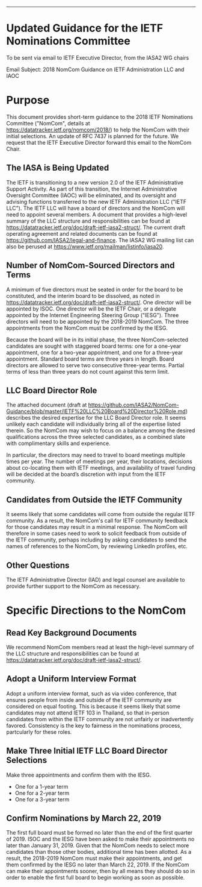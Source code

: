 ---
# Updated Guidance for the IETF Nominations Committee 
To be sent via email to IETF Executive Director, from the IASA2 WG chairs

Email Subject: 2018 NomCom Guidance on IETF Administration LLC and IAOC

# Purpose
This document provides short-term guidance to the 2018 IETF Nominations Committee ("NomCom", details at <https://datatracker.ietf.org/nomcom/2018/>) to help the NomCom with their initial selections. An update of RFC 7437 is planned for the future. We request that the IETF Executive Director forward this email to the NomCom Chair.

## The IASA is Being Updated
The IETF is transitioning to a new version 2.0 of the IETF Administrative Support Activity. As part of this transition, the Internet Administrative Oversight Committee (IAOC) will be eliminated, and its oversight and advising functions transferred to the new IETF Administration LLC ("IETF LLC"). The IETF LLC will have a board of directors and the NomCom will need to appoint several members. A document that provides a high-level summary of the LLC structure and responsibilities can be found at <https://datatracker.ietf.org/doc/draft-ietf-iasa2-struct/>. The current draft operating agreement and related documents can be found at <https://github.com/IASA2/legal-and-finance>. The IASA2 WG mailing list can also be perused at <https://www.ietf.org/mailman/listinfo/iasa20>.

## Number of NomCom-Sourced Directors and Terms
A minimum of five directors must be seated in order for the board to be constituted, and the interim board to be dissolved, as noted in <https://datatracker.ietf.org/doc/draft-ietf-iasa2-struct/>. One director will be appointed by ISOC. One director will be the IETF Chair, or a delegate appointed by the Internet Engineering Steering Group ("IESG"). Three directors will need to be appointed by the 2018-2019 NomCom. The three appointments from the NomCom must be confirmed by the IESG.

Because the board will be in its initial phase, the three NomCom-selected candidates are sought with staggered board terms: one for a one-year appointment, one for a two-year appointment, and one for a three-year appointment. Standard board terms are three years in length. Board directors are allowed to serve two consecutive three-year terms. Partial terms of less than three years do not count against this term limit. 

## LLC Board Director Role
The attached document (draft at https://github.com/IASA2/NomCom-Guidance/blob/master/IETF%20LLC%20Board%20Director%20Role.md) describes the desired expertise for the LLC Board Director role. It seems unlikely each candidate will individually bring all of the expertise listed therein. So the NomCom may wish to focus on a balance among the desired qualifications across the three selected candidates, as a combined slate with complimentary skills and experience.

In particular, the directors may need to travel to board meetings multiple times per year.  The number of meetings per year, their locations, decisions about co-locating them with IETF meetings, and availability of travel funding will be decided at the board’s discretion with input from the IETF community.

## Candidates from Outside the IETF Community
It seems likely that some candidates will come from outside the regular IETF community. As a result, the NomCom's call for IETF community feedback for those candidates may result in a minimal response. The NomCom will therefore in some cases need to work to solicit feedback from outside of the IETF community, perhaps including by asking candidates to send the names of references to the NomCom, by reviewing LinkedIn profiles, etc.

## Other Questions
The IETF Administrative Director (IAD) and legal counsel are available to provide further support to the NomCom as necessary. 

# Specific Directions to the NomCom

## Read Key Background Documents  
We recommend NomCom members read at least the high-level summary of the LLC structure and responsibilities can be found at <https://datatracker.ietf.org/doc/draft-ietf-iasa2-struct/>.

## Adopt a Uniform Interview Format
Adopt a uniform interview format, such as via video conference, that ensures people from inside and outside of the IETF community are considered on equal footing. This is because it seems likely that some candidates may not attend IETF 103 in Thailand, so that in-person candidates from within the IETF community are not unfairly or inadvertently favored. Consistency is the key to fairness in the nominations process, partcularly for these roles. 

## Make Three Initial IETF LLC Board Director Selections
Make three appointments and confirm them with the IESG.

* One for a 1-year term
* One for a 2-year term
* One for a 3-year term

## Confirm Nominations by March 22, 2019
The first full board must be formed no later than the end of the first quarter of 2019. ISOC and the IESG have been asked to make their appointments no later than January 31, 2019. Given that the NomCom needs to select more candidates than those other bodies, additional time has been allotted. As a result, the 2018-2019 NomCom must make their appointments, and get them confirmed by the IESG no later than March 22, 2019. If the NomCom can make their appointments sooner, then by all means they should do so in order to enable the first full board to begin working as soon as possible.
